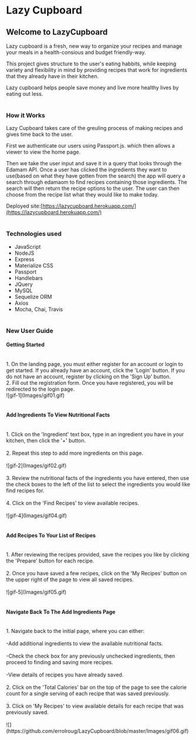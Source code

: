 # Lazy Cupboard

## Welcome to LazyCupboard

Lazy cupboard is a fresh, new way to organize your recipes and manage your meals in a health-consious and budget friendly-way. 

This project gives structure to the user's eating habbits, while keeping variety and flexibility in mind by providing recipes that work for ingredients that they already have in their kitchen.

Lazy cupboard helps people save money and live more healthy lives by eating out less.
<br/><br/>

### How it Works

Lazy Cupboard takes care of the greuling process of making recipes and gives time back to the user.

First we authenticate our users using Passport.js. which then allows a viewer to view the home page.

Then we take the user input and save it in a query that looks through the Edamam API.
Once a user has clicked the ingredients they want to use(based on what they have gotten from the search) the app will query a search through edamaom to find recipes containing those ingredients. The search will then return the recipe options to the user. The user can then choose from the recipe list what they would like to make today.

Deployed site:[https://lazycupboard.herokuapp.com/](https://lazycupboard.herokuapp.com/)
<br/><br/>

### Technologies used
* JavaScript
* NodeJS
* Express
* Materialize CSS
* Passport
* Handlebars
* JQuery
* MySQL
* Sequelize ORM
* Axios
* Mocha, Chai, Travis
<br/><br/>

### New User Guide

#### Getting Started
<br/>
1. On the landing page, you must either register for an account or login to get started. If you already have an account, click the 'Login' button. If you do not have an account, register by clicking on the 'Sign Up' button.
<br/>
2. Fill out the registration form. Once you have registered, you will be redirected to the login page.
<br/>
![gif-1](Images/gif01.gif)
<br/><br/>

#### Add Ingredients To View Nutritional Facts
<br/>
1. Click on the 'Ingredient' text box, type in an ingredient you have in your kitchen, then click the '+' button.
<br/><br/>
2. Repeat this step to add more ingredients on this page.
<br/><br/>
![gif-2](Images/gif02.gif)
<br/><br/>
3. Review the nutritional facts of the ingredients you have entered, then use the check boxes to the left of the list to select the ingredients you would like find recipes for.
<br/><br/>
4. Click on the 'Find Recipes' to view available recipes.
<br/><br/>
![gif-4](Images/gif04.gif)
<br/><br/>

#### Add Recipes To Your List of Recipes
<br/>
1. After reviewing the recipes provided, save the recipes you like by clicking the 'Prepare' button for each recipe.
<br/><br/>
2. Once you have saved a few recipes, click on the 'My Recipes' button on the upper right of the page to view all saved recipes.
<br/><br/>
![gif-5](Images/gif05.gif)
<br/><br/>

#### Navigate Back To The Add Ingredients Page
<br/>
1. Navigate back to the initial page, where you can either:
<br/><br/>
-Add additional ingredients to view the available nutritional facts.
<br/><br/>
-Check the check box for any previously unchecked ingredients, then proceed to finding and saving more recipes.
<br/><br/>
-View details of recipes you have already saved.
<br/><br/>
2. Click on the 'Total Calories' bar on the top of the page to see the calorie count for a single serving of each recipe that was saved previously.
<br/><br/>
3. Click on 'My Recipes' to view available details for each recipe that was previously saved.
<br/><br/>
![](https://github.com/errolroug/LazyCupboard/blob/master/Images/gif06.gif)
